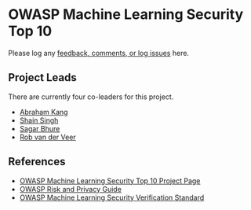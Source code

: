 # OWASP Machine Learning Security Top 10

Please log any [feedback, comments, or log issues](https://github.com/OWASP/www-project-machine-learning-security-top-10/issues) here.

## Project Leads

There are currently four co-leaders for this project.

- [Abraham Kang](mailto:abraham.kang@owasp.org)
- [Shain Singh](mailto:shain.singh@owasp.org)
- [Sagar Bhure](mailto:sagar.bhure@owasp.org)
- [Rob van der Veer](mailto:rob.vanderveer@owasp.org)

## References

- [OWASP Machine Learning Security Top 10 Project Page](https://owasp.org/www-project-machine-learning-security-top-10/)
- [OWASP Risk and Privacy Guide](https://owasp.org/www-project-ai-security-and-privacy-guide/)
- [OWASP Machine Learning Security Verification Standard](https://owasp.org/www-project-mlsecops-verification-standard/)
